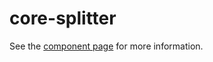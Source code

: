 core-splitter
=============

See the [component page](https://www.polymer-project.org/0.5/docs/elements/core-splitter.html) for more information.

